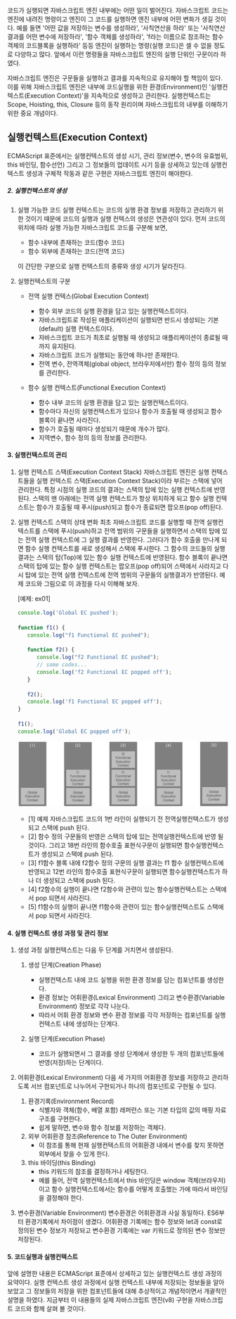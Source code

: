  코드가 실행되면 자바스크립트 엔진 내부에는 어떤 일이 벌어진다. 자바스크립트 코드는 엔진에 내려진 명령이고 엔진이 그 코드를 실행하면 엔진 내부에 어떤 변화가 생길 것이다. 예를 들면 '어떤 값을 저장하는 변수를 생성하라', '사칙연산을 하라' 또는 '사칙연산 결과를 어떤 변수에 저장하라', '함수 객체를 생성하라', 'f라는 이름으로 참조하는 함수 객체의 코드블록을 실행하라' 등등 엔진이 실행하는 명령(실행 코드)은 셀 수 없을 정도로 다양하고 많다. 앞에서 이런 명령들을 자바스크립트 엔진의 실행 단위인 구문이라 하였다.

자바스크립트 엔진은 구문들을 실행하고 결과를 지속적으로 유지해야 할 책임이 있다. 이를 위해 자바스크립트 엔진은 내부에 코드실행을 위한 환경(Environment)인 '실행컨텍스트(Execution Context)'을 지속적으로 생성하고 관리한다. 실행컨텍스트는 Scope, Hoisting, this, Closure 등의 동작 원리이며 자바스크립트의 내부를 이해하기 위한 중요 개념이다.

## 실행컨텍스트(Execution Context)

ECMAScript 표준에서는 실행컨텍스트의 생성 시기, 관리 정보(변수, 변수의 유효범위, this 바인딩, 함수선언) 그리고 그 정보들의 업데이트 시기 등을 상세하고 있는데 실행컨텍스트 생성과 구체적 작동과 같은 구현은 자바스크립트 엔진이 해야한다.

##### 2\. 실행컨텍스트의 생성

1.  실행 가능한 코드
    실행 컨텍스트는 코드의 실행 환경 정보를 저장하고 관리하기 위한 것이기 때문에 코드의 실행과 실행 컨텍스의 생성은 연관성이 있다. 먼저 코드의 위치에 따라 실행 가능한 자바스크립트 코드를 구분해 보면,
    
    - 함수 내부에 존재하는 코드(함수 코드)
    - 함수 외부에 존재하는 코드(전역 코드)
    
    이 간단한 구분으로 실행 컨텍스트의 종류와 생성 시기가 달라진다.
    
2.  실행컨텍스트의 구분    
    - 전역 실행 컨텍스(Global Execution Context)        
        - 함수 외부 코드의 실행 환경을 담고 있는 실행컨텍스트이다.
        - 자바스크립트로 작성된 애플리케이션이 실행되면 반드시 생성되는 기본(default) 실행 컨텍스트이다.
        - 자바스크립트 코드가 최초로 실행될 때 생성되고 애플리케이션이 종료될 때까지 유지된다.
        - 자바스크립트 코드가 실행되는 동안에 하나만 존재한다.
        - 전역 변수, 전역객체(global object, 브라우저에서만) 함수 정의 등의 정보를 관리한다.

    - 함수 실행 컨텍스트(Functional Execution Context)
        
        - 함수 내부 코드의 실행 환경을 담고 있는 실행컨텍스트이다.
        - 함수마다 자신의 실행컨텍스트가 있으나 함수가 호출될 때 생성되고 함수 블록이 끝나면 사라진다.
        - 함수가 호출될 때마다 생성되기 때문에 개수가 많다.
        - 지역변수, 함수 정의 등의 정보를 관리한다.

#### 3\. 실행컨텍스트의 관리

1.  실행 컨텍스트 스택(Execution Context Stack)
    자바스크립트 엔진은 실행 컨텍스트들을 실행 컨텍스트 스택(Execution Context Stack)이라 부르는 스택에 넣어 관리한다. 특정 시점의 실행 코드의 결과는 스택의 탑에 있는 실행 컨텍스트에 반영된다. 스택의 맨 아래에는 전역 실행 컨텍스트가 항상 위치하게 되고 함수 실행 컨텍스트는 함수가 호출될 때 푸시(push)되고 함수가 종료되면 팝오프(pop off)된다.
    
2.  실행 컨텍스트 스택의 상태 변화
    최초 자바스크립트 코드를 실행할 때 전역 실행컨 텍스트를 스택에 푸시(push)하고 전역 범위의 구문들을 실행하면서 스택의 탑에 있는 전역 실행 컨텍스트에 그 실행 결과를 반영한다. 그러다가 함수 호출을 만나게 되면 함수 실행 컨텍스트를 새로 생성해서 스택에 푸시한다. 그 함수의 코드들의 실행 결과는 스택의 탑(Top)에 있는 함수 실행 컨텍스트에 반영된다. 함수 블록이 끝나면 스택의 탑에 있는 함수 실행 컨텍스트는 팝오프(pop off)되어 스택에서 사라지고 다시 탑에 있는 전역 실행 컨텍스트에 전역 범위의 구문들의 실행결과가 반영된다. 예제 코드와 그림으로 이 과정을 다시 이해해 보자.
    
    \[예제: ex01\]
    
    ```javascript
    console.log('Global EC pushed');
    
    function f1() {
       console.log("f1 Functional EC pushed");
    
       function f2() {
          console.log("f2 Functional EC pushed");
          // some codes...
          console.log('f2 Functional EC popped off');
       }
     
       f2();
       console.log('f1 Functional EC popped off');
    }
    
    f1();
    console.log('Global EC popped off');
    ```
    
    ![d487fecfa7e98c056cfed84ef5815b75.png](../../_resources/d487fecfa7e98c056cfed84ef5815b75.png)
    
    - \[1\] 예제 자바스크립트 코드의 1번 라인이 실행되기 전 전역실행컨텍스트가 생성되고 스택에 push 된다.
    - \[2\] 함수 정의 구문들의 반영은 스택의 탑에 있는 전역실행컨텍스트에 반영 될 것이다. 그리고 18번 라인의 함수호출 표현식구문이 실행되면 함수실행컨텍스트가 생성되고 스택에 push 된다.
    - \[3\] f1함수 블록 내에 f2함수 정의 구문의 실행 결과는 f1 함수 실행컨텍스트에 반영되고 12번 라인의 함수호출 표현식구문이 실행되면 함수실행컨텍스트가 하나 더 생성되고 스택에 push 된다.
    - \[4\] f2함수의 실행이 끝나면 f2함수와 관련이 있는 함수실행컨텍스트는 스택에서 pop 되면서 사라진다.
    - \[5\] f1함수의 실행이 끝나면 f1함수와 관련이 있는 함수실행컨텍스트도 스택에서 pop 되면서 사라진다.

#### 4\. 실행 컨텍스트 생성 과정 및 관리 정보

1.  생성 과정
    실행컨텍스트는 다음 두 단계를 거치면서 생성된다.
    
    1.  생성 단계(Creation Phase)
        
        - 실행컨텍스트 내에 코드 실행을 위한 환경 정보를 담는 컴포넌트를 생성한다.
        - 환경 정보는 어휘환경(Lexical Environment) 그리고 변수환경(Variable Environment) 정보로 각각 나눈다.
        - 따라서 어휘 환경 정보와 변수 환경 정보를 각각 저장하는 컴포넌트를 실행컨텍스트 내에 생성하는 단계다.
    2.  실행 단계(Execution Phase)
        
        - 코드가 실행되면서 그 결과를 생성 단계에서 생성한 두 개의 컴포넌트들에 반영(저장)하는 단계이다.
2.  어휘환경(Lexical Environment)
    다음 세 가지의 어휘환경 정보를 저장하고 관리하도록 서브 컴포넌트로 나누어서 구현되거나 하나의 컴포넌트로 구현될 수 있다.
    
    1.  환경기록(Environment Record)
        - 식별자와 객체(함수, 배열 포함) 레퍼런스 또는 기본 타입의 값의 매핑 자료구조를 구현한다.
        - 쉽게 말하면, 변수와 함수 정보를 저장하는 객체다.
    2.  외부 어휘환경 참조(Reference to The Outer Environment)
        - 이 참조를 통해 현재 실행컨텍스트의 어휘환경 내에서 변수를 찾지 못하면 외부에서 찾을 수 있게 한다.
    3.  this 바이딩(this Binding)
        - this 키워드의 참조를 결정하거나 세팅한다.
        - 예를 들어, 전역 실행컨텍스트에서 this 바인딩은 window 객체(브라우저)이고 함수 실행컨텍스트에서는 함수를 어떻게 호출했는 가에 따라서 바인딩을 결정해야 한다.
3.  변수환경(Variable Environment)
    변수환경은 어휘환경과 사실 동일하다. ES6부터 환경기록에서 차이점이 생겼다. 어휘환경 기록에는 함수 정보와 let과 const로 정의된 변수 정보가 저장돠고 변수환경 기록에는 var 키워드로 정의된 변수 정보만 저장된다.
    

#### 5\. 코드실행과 실행컨텍스트

앞에 설명한 내용은 ECMAScript 표준에서 상세하고 있는 실행컨텍스트 생성 과정의 요약이다. 실행 컨텍스트 생성 과정에서 실행 컨텍스트 내부에 저장되는 정보들을 알아보았고 그 정보들의 저장을 위한 컴포넌트들에 대해 추상적이고 개념적이면서 개괄적인 설명을 하였다. 지금부터 이 내용들의 실제 자바스크립트 엔진(v8) 구현을 자바스크립트 코드와 함께 살펴 볼 것이다.